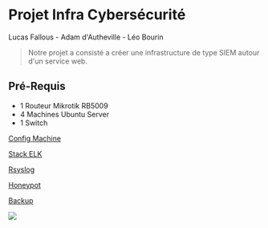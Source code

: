 # Projet Infra Cybersécurité

Lucas Fallous - Adam d'Autheville - Léo Bourin

>Notre projet a consisté a créer une infrastructure de type SIEM autour d'un service web.

## Pré-Requis

- 1 Routeur Mikrotik RB5009
- 4 Machines Ubuntu Server
- 1 Switch 

[Config Machine](ConfigMachine/README.md)

[Stack ELK](ELK/README.md)

[Rsyslog](Rsyslog/README.md)

[Honeypot](HoneyPot/README.md)

[Backup](Backup/README.md)

![](https://imgur.com/X6q6dvD.png)